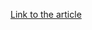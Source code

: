[Link to the article](https://symantec-enterprise-blogs.security.com/blogs/threat-intelligence/palmerworm-blacktech-espionage-apt)
